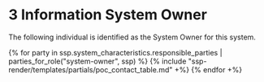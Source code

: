 # 3 Information System Owner

The following individual is identified as the System Owner for this system.

{% for party in ssp.system_characteristics.responsible_parties | parties_for_role("system-owner", ssp) %}
{% include "ssp-render/templates/partials/poc_contact_table.md" +%}
{% endfor +%}
